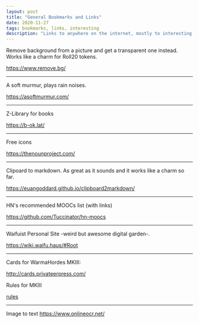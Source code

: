```yaml
---
layout: post
title: "General Bookmarks and Links"
date: 2020-11-27
tags: bookmarks, links, interesting
description: "Links to anywhere on the internet, mostly to interesting tools or content that isn't exactly a post"
---
```


Remove background from a picture and get a transparent one instead. Works like a charm for Roll20 tokens.

<https://www.remove.bg/>

---

A soft murmur, plays rain noises.

<https://asoftmurmur.com/>

---

Z-Library for books

<https://b-ok.lat/>

---

Free icons

<https://thenounproject.com/>

---
Clipoard to markdown. As great as it sounds and it works like a charm so far.

<https://euangoddard.github.io/clipboard2markdown/>

---
HN's recommended MOOCs list (with links)

<https://github.com/Tuccinator/hn-moocs>

---
Waifuist Personal Site -weird but awesome digital garden-.

<https://wiki.waifu.haus/#Root>

---
Cards for WarmaHordes MKIII:

<http://cards.privateerpress.com/>

Rules for MKIII

[rules](https://home.privateerpress.com/wp-content/uploads/2020/02/Digest-Game-Rules-Feb2020.pdf)

---
Image to text
<https://www.onlineocr.net/>
